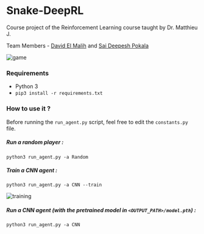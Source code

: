 # Snake-DeepRL

Course project of the Reinforcement Learning course taught by Dr. Matthieu J.

Team Members - [David El Malih](https://github.com/delmalih) and [Sai Deepesh Pokala](https://github.com/saideepesh)

![game](https://i.imgur.com/h3bJeXT.png)

### Requirements

* Python 3
* `pip3 install -r requirements.txt`

### How to use it ?

Before running the `run_agent.py` script, feel free to edit the `constants.py` file.

##### Run a random player :

```
python3 run_agent.py -a Random
```

##### Train a CNN agent :

```
python3 run_agent.py -a CNN --train
```

![training](https://i.imgur.com/OVaNTR6.png)

##### Run a CNN agent (with the pretrained model in `<OUTPUT_PATH>/model.pth`) :

```
python3 run_agent.py -a CNN
```
